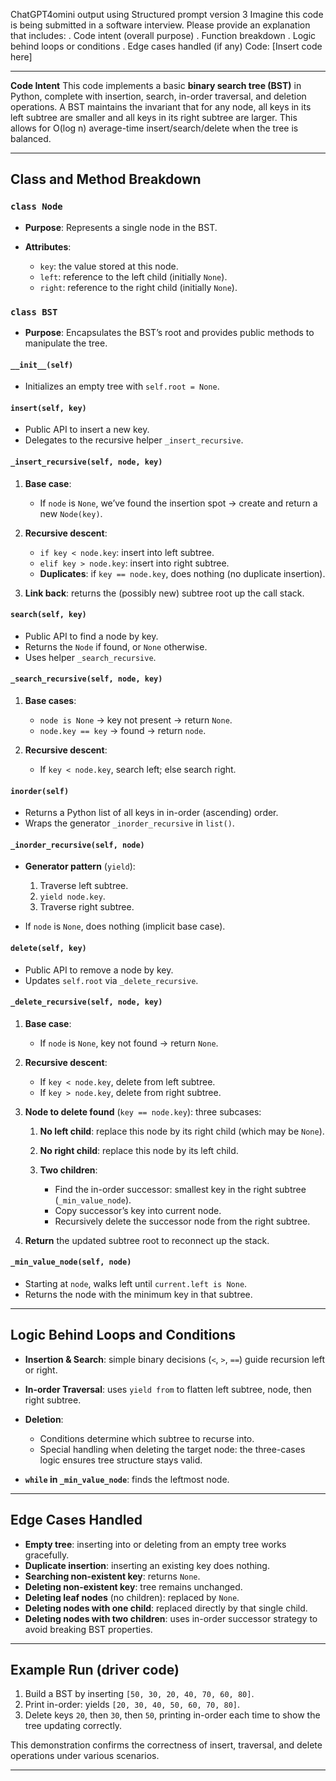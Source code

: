 ChatGPT4omini output using Structured prompt version 3
Imagine this code is being submitted in a software interview.
  Please provide an explanation that includes:
    . Code intent (overall purpose)
    . Function breakdown
    . Logic behind loops or conditions
    . Edge cases handled (if any)
Code:
[Insert code here]

-----------------------------------------------------------------------------------------------------
**Code Intent**
This code implements a basic **binary search tree (BST)** in Python, complete with insertion, search, in-order traversal, and deletion operations. A BST maintains the invariant that for any node, all keys in its left subtree are smaller and all keys in its right subtree are larger. This allows for O(log n) average-time insert/search/delete when the tree is balanced.

---

## Class and Method Breakdown

### `class Node`

* **Purpose**: Represents a single node in the BST.
* **Attributes**:

  * `key`: the value stored at this node.
  * `left`: reference to the left child (initially `None`).
  * `right`: reference to the right child (initially `None`).

### `class BST`

* **Purpose**: Encapsulates the BST’s root and provides public methods to manipulate the tree.

#### `__init__(self)`

* Initializes an empty tree with `self.root = None`.

#### `insert(self, key)`

* Public API to insert a new key.
* Delegates to the recursive helper `_insert_recursive`.

#### `_insert_recursive(self, node, key)`

1. **Base case**:

   * If `node` is `None`, we’ve found the insertion spot → create and return a new `Node(key)`.
2. **Recursive descent**:

   * `if key < node.key`: insert into left subtree.
   * `elif key > node.key`: insert into right subtree.
   * **Duplicates**: if `key == node.key`, does nothing (no duplicate insertion).
3. **Link back**: returns the (possibly new) subtree root up the call stack.

#### `search(self, key)`

* Public API to find a node by key.
* Returns the `Node` if found, or `None` otherwise.
* Uses helper `_search_recursive`.

#### `_search_recursive(self, node, key)`

1. **Base cases**:

   * `node is None` → key not present → return `None`.
   * `node.key == key` → found → return `node`.
2. **Recursive descent**:

   * If `key < node.key`, search left; else search right.

#### `inorder(self)`

* Returns a Python list of all keys in in-order (ascending) order.
* Wraps the generator `_inorder_recursive` in `list()`.

#### `_inorder_recursive(self, node)`

* **Generator pattern** (`yield`):

  1. Traverse left subtree.
  2. `yield node.key`.
  3. Traverse right subtree.
* If `node` is `None`, does nothing (implicit base case).

#### `delete(self, key)`

* Public API to remove a node by key.
* Updates `self.root` via `_delete_recursive`.

#### `_delete_recursive(self, node, key)`

1. **Base case**:

   * If `node` is `None`, key not found → return `None`.
2. **Recursive descent**:

   * If `key < node.key`, delete from left subtree.
   * If `key > node.key`, delete from right subtree.
3. **Node to delete found** (`key == node.key`): three subcases:

   1. **No left child**: replace this node by its right child (which may be `None`).
   2. **No right child**: replace this node by its left child.
   3. **Two children**:

      * Find the in-order successor: smallest key in the right subtree (`_min_value_node`).
      * Copy successor’s key into current node.
      * Recursively delete the successor node from the right subtree.
4. **Return** the updated subtree root to reconnect up the stack.

#### `_min_value_node(self, node)`

* Starting at `node`, walks left until `current.left is None`.
* Returns the node with the minimum key in that subtree.

---

## Logic Behind Loops and Conditions

* **Insertion & Search**: simple binary decisions (`<`, `>`, `==`) guide recursion left or right.
* **In-order Traversal**: uses `yield from` to flatten left subtree, node, then right subtree.
* **Deletion**:

  * Conditions determine which subtree to recurse into.
  * Special handling when deleting the target node: the three-cases logic ensures tree structure stays valid.
* **`while` in `_min_value_node`**: finds the leftmost node.

---

## Edge Cases Handled

* **Empty tree**: inserting into or deleting from an empty tree works gracefully.
* **Duplicate insertion**: inserting an existing key does nothing.
* **Searching non-existent key**: returns `None`.
* **Deleting non-existent key**: tree remains unchanged.
* **Deleting leaf nodes** (no children): replaced by `None`.
* **Deleting nodes with one child**: replaced directly by that single child.
* **Deleting nodes with two children**: uses in-order successor strategy to avoid breaking BST properties.

---

## Example Run (driver code)

1. Build a BST by inserting `[50, 30, 20, 40, 70, 60, 80]`.
2. Print in-order: yields `[20, 30, 40, 50, 60, 70, 80]`.
3. Delete keys `20`, then `30`, then `50`, printing in-order each time to show the tree updating correctly.

This demonstration confirms the correctness of insert, traversal, and delete operations under various scenarios.

-----------------------------------------------------------------------------------------------------